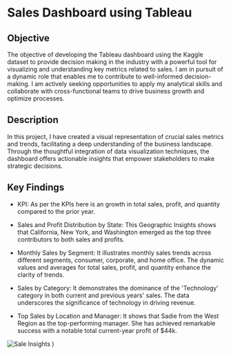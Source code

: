 # Sales Dashboard using Tableau

## Objective

The objective of developing the Tableau dashboard using the Kaggle dataset to provide decision making in the industry with a powerful tool for visualizing and understanding key metrics related to sales. I am in pursuit of a dynamic role that enables me to contribute to well-informed decision-making. I am actively seeking opportunities to apply my analytical skills and collaborate with cross-functional teams to drive business growth and optimize processes.

## Description

In this project, I have created a visual representation of crucial sales metrics and trends, facilitating a deep understanding of the business landscape. Through the thoughtful integration of data visualization techniques, the dashboard offers actionable insights that empower stakeholders to make strategic decisions.

## Key Findings

- KPI: As per the KPIs here is an growth in total sales, profit, and quantity compared to the prior year.

- Sales and Profit Distribution by State: This Geographic Insights shows that California, New York, and Washington emerged as the top three contributors to both sales and profits. 

- Monthly Sales by Segment: It illustrates monthly sales trends across different segments, consumer, corporate, and home office. The dynamic values and averages for total sales, profit, and quantity enhance the clarity of trends.

- Sales by Category: It demonstrates the dominance of the 'Technology' category in both current and previous years' sales. The data underscores the significance of technology in driving revenue.

- Top Sales by Location and Manager: It shows that Sadie from the West Region as the top-performing manager. She has achieved remarkable success with a notable total current-year profit of $44k.

![Sale Insights](https://github.com/akankshalksingh/Sales-Dashboard-using-Tableau/assets/76152292/28f7f026-d3b6-4ce6-8958-096699b6461f)
)

